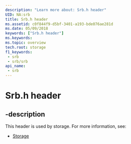 ```yaml
---
description: "Learn more about: Srb.h header"
UID: NA:srb
title: Srb.h header
ms.assetid: c0f844f9-d5bf-3401-a193-bde076ae281d
ms.date: 05/09/2018
keywords: ["Srb.h header"]
ms.keywords: 
ms.topic: overview
tech.root: storage
f1_keywords:
 - srb
 - srb/srb
api_name:
 - srb
---
```


# Srb.h header


## -description

This header is used by storage. For more information, see:

- [Storage](../_storage/index.md)

